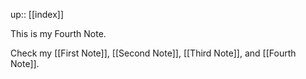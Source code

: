 up:: [[index]]

This is my Fourth Note.

Check my [[First Note]], [[Second Note]], [[Third Note]], and [[Fourth Note]].
